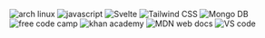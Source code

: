 ![arch linux](https://img.shields.io/badge/Arch_Linux-1793D1?style=for-the-badge&logo=arch-linux&logoColor=white) ![javascript](https://img.shields.io/badge/JavaScript-F7DF1E?style=for-the-badge&logo=JavaScript&logoColor=white) ![Svelte](https://img.shields.io/badge/Svelte-4A4A55?style=for-the-badge&logo=svelte&logoColor=FF3E00) ![Tailwind CSS](https://img.shields.io/badge/Tailwind_CSS-38B2AC?style=for-the-badge&logo=tailwind-css&logoColor=white) ![Mongo DB](https://img.shields.io/badge/MongoDB-4EA94B?style=for-the-badge&logo=mongodb&logoColor=white) ![free code camp](https://img.shields.io/badge/freecodecamp-27273D?style=for-the-badge&logo=freecodecamp&logoColor=white) ![khan academy](https://img.shields.io/badge/Khan%20Academy-14BF96?style=for-the-badge&logo=Khan%20Academy&logoColor=white) ![MDN web docs](https://img.shields.io/badge/MDN_Web_Docs-black?style=for-the-badge&logo=mdnwebdocs&logoColor=white) ![VS code](https://img.shields.io/badge/Visual_Studio_Code-0078D4?style=for-the-badge&logo=visual%20studio%20code&logoColor=white)



